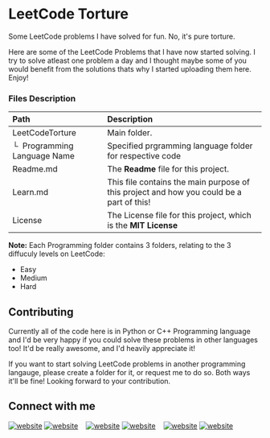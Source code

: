 # LeetCode Torture
Some LeetCode problems I have solved for fun. No, it's pure torture.

Here are some of the LeetCode Problems that I have now started solving. I try to solve atleast one problem a day and I thought maybe some of you would benefit from the solutions thats why I started uploading them here. Enjoy!


### Files Description
| Path | Description
| :--- | :----------
| LeetCodeTorture | Main folder.
| &boxur;&nbsp; Programming Language Name | Specified prgramming language folder for respective code
| Readme.md | The **Readme** file for this project.
| Learn.md | This file contains the main purpose of this project and how you could be a part of this!
| License | The License file for this project, which is the **MIT License**

**Note:** Each Programming folder contains 3 folders, relating to the 3 diffuculy levels on LeetCode:
* Easy
* Medium 
* Hard

## Contributing
Currently all of the code here is in Python or C++ Programming language  and I'd be very happy if you could solve these problems in other languages too! It'd be really awesome, and I'd heavily appreciate it!

If you want to start solving LeetCode problems in another programming langauge, please create a folder for it, or request me to do so. Both ways it'll be fine! Looking forward to your contribution.

## Connect with me

[![website](https://img.icons8.com/color/48/000000/twitter--v1.png)](https://twitter.com/MuhammadAnas707#gh-light-mode-only)
[![website](https://img.icons8.com/color/48/000000/twitter--v1.png)](https://twitter.com/MuhammadAnas707#gh-dark-mode-only)
&nbsp;&nbsp;
[![website](https://img.icons8.com/color/48/000000/medium-monogram.png)](https://medium.com/@muhammadanas0716#gh-light-mode-only)
[![website](https://img.icons8.com/color/48/000000/medium-monogram.png)](https://medium.com/@muhammadanas0716#gh-dark-mode-only)
&nbsp;&nbsp;
[![website](https://img.icons8.com/color/48/000000/linkedin.png)](https://www.linkedin.com/in/muhammad-anas-63744b235/#gh-light-mode-only)
[![website](https://img.icons8.com/color/48/000000/linkedin.png)](https://www.linkedin.com/in/muhammad-anas-63744b235/#gh-dark-mode-only)

